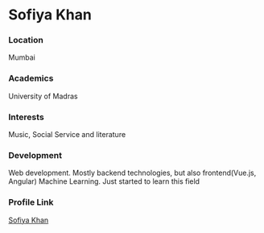 # Sofiya Khan

### Location

Mumbai

### Academics

University of Madras

### Interests

Music, Social Service and literature

### Development

Web development. Mostly backend technologies, but also frontend(Vue.js, Angular)
Machine Learning. Just started to learn this field

### Profile Link

[Sofiya Khan](http://www.github.com/ksofiya)
